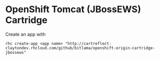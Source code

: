 # OpenShift Tomcat (JBossEWS) Cartridge

Create an app with

`rhc create-app <app name> "http://cartreflect-claytondev.rhcloud.com/github/bitlama/openshift-origin-cartridge-jbossews"`
